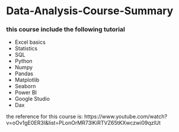 # Data-Analysis-Course-Summary



### this course include the following tutorial
<ul>
  <li>Excel basics</li>
  <li>Statistics</li>
  <li>SQL</li>
  <li>Python</li>
  <li>Numpy</li>
  <li>Pandas</li>
  <li>Matplotlib</li>
  <li>Seaborn</li>
  <li>Power BI</li>
  <li>Google Studio</li>
  <li>Dax</li>
</ul>
<p> the reference for this course is: https://www.youtube.com/watch?v=oOv1gE0ER3I&list=PLonOrMR73lKiRTVZ65tKXwczwi09qzlUt </p>
